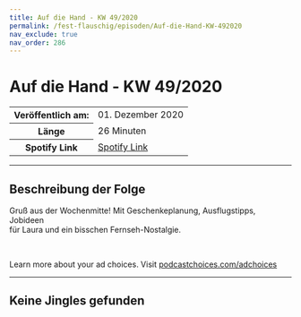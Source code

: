 ```yaml
---
title: Auf die Hand - KW 49/2020
permalink: /fest-flauschig/episoden/Auf-die-Hand-KW-492020
nav_exclude: true
nav_order: 286
---
```


# Auf die Hand - KW 49/2020
<table class="resp-table dcf-table dcf-table-responsive dcf-table-bordered dcf-table-striped dcf-w-100%">
                    <tbody>
                        <tr>
                            <th scope="row">Veröffentlich am:</th>
                            <td data-label="Veröffentlich am:">01. Dezember 2020</td>
                        </tr>
                        <tr>
                            <th scope="row">Länge </th>
                            <td data-label="Länge ">26 Minuten</td>
                        </tr><tr>
                                <th scope="row">Spotify Link</th>
                                <td data-label="Spotify Link"><a href="https://open.spotify.com/episode/1K7LTp8MdhMSRzvuyJzJ0g">Spotify Link</a></td>
                            </tr></tbody>
                </table>

***

## Beschreibung der Folge

<div>
Gruß aus der Wochenmitte! Mit Geschenkeplanung, Ausflugstipps, Jobideen <br> für Laura und ein bisschen Fernseh-Nostalgie. <br> <p><br></p><p> </p><p>Learn more about your ad choices. Visit <a href="https://podcastchoices.com/adchoices">podcastchoices.com/adchoices</a></p>  
</div>

***

## Keine Jingles gefunden